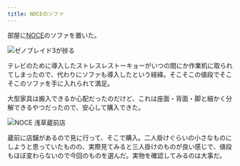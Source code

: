 ```yaml
---
title: NOCEのソファ
---
```

部屋に[NOCE](https://www.noce.co.jp/)のソファを置いた。

![](https://lh3.googleusercontent.com/docs/AG8NV2YPxmA64h93KmYlwXdf7zjelWC4ZlPMNrKaiUbV9BBzSLaX-G-8hIX2zDROlwmFGVMdvY9pKs90k3p1SeEU9e1iRWasHAUOnWE3lOv9eS3M9y4Ra509v0Ladmw480Kb_ipK5QvfCgrCn3XiRaHpmyWgromUcqTf3C2bS0JViMk3p2C4V__zQ5USR0lQ1sAoicCcK2PUCYZIHLNO3ny6yQ5V5dBkAgA8dU5XGTdGpJIuVWlSphTtuM5J8tykWcyA7fg2sX0pI5R3X2cjNRA55BeW0BkNRzIQnvFzusZoa71rz1eR-SaSWgWFmLDgzcC3s1ijJidulmmUusFP16GVYNGuZVcieVA3T3OgpYebHfEJSzwrkcNRaeDtjwwxY6d5SMRkW9-woKKrvfUvezh0Z_pfIiFJgGxnFb3pPeYnGtbbM47jheGS-qEdyOGaLrmS6QqES0RrM1kqsySoJ-cAU4H5E0Uf14WcQ_TKf3PsAJxN0bCfja5KBR9QD7CetO0blUhAMBwVe8ON-zGsTlgA9xbIGMynrwGdnHejiCHbwRbZzk9i14clmnJOaPdWnvTcNvJDx-bllkjGKuT-7zdKp-gwxpruStAxOfItXj2xmMAhCSwfgnm2SHRM-bApi2wsopRZCdUWJ5gt7VjwXDY9oRNwYuIXd7M6s8xDq9ukaLAYUBLiTl9SyAicaIU8G7Pl00FAcOOVJdMj3azTVioqhX6W3JZ__oA97CYTBB2gPAi0MGiQoCoXjN1ePQ04TML84uNH5BhHC9g-wtgOrOG37CeLSq-2ouA_F_BDjmxmz8QTWIyc-uYH8sEuGd7YLEJcJhNXO4nxTv_qJjONlbGXdUkmDnV9Fic0Ae7T-MbOLn0JFsscLb4teiQU4jaeBzBXdtRg-l_UVHK3j-jrLH2bi41sSdEYWxX-8uPgTWTSCiqy2WqvA_EiXkyChG42j0lXfl8BYimMwtGQYNcrqpQQNqOAndnjilxwbJoNdJok63DLm7l4204TJ_Uhxk_AO-g6yGU-V4_h3GO-Af9ed3kY-nFX4wjgHxjbvrQ6gIIWF-j40aqsYRzEhG0z8l2_gtykNEB4IysD5gfJDl6LHfwVLdrZNNKNJ1_oqX-BdXa5GPqqzxfLqOrM2QNzRT63h7ShuptDiJn6D6VVvbOf0w9iwicbxD7ba70G2p9854PlUF2sDo-kuowh20Mka8MM-GSHmUNECZdv8IrabaeEu_couTkFE4E7nIy9kbpiFEWK4tj1awu9fw "ゼノブレイド3が捗る")

テレビのために導入したストレスレストーキョーがいつの間にか作業机に取られてしまったので、代わりにソファも導入したという経緯。そこそこの値段でそこそこのソファを手に入れられて満足。

大型家具は搬入できるか心配だったのだけど、これは座面・背面・脚と細かく分解できるやつだったので、安心して購入できた。

![](https://lh3.googleusercontent.com/docs/AG8NV2YVxozkAQLGCRQQC_zabBAqR3syFjwGZNCpRnYlkb3LwWfnN1jzUvhz1Nbrb21CFO_9AjimMPDbSIzysYlPuOBUl_uoKjy_S44OMqf1XfUurHgGcuY3JgRO9m-KPkR1DwrZGqTKwL7lL4QaJn358s_6bJkuU2WMQrXe3rLfeMpRRhJREd7SgC-9BPqlIcbQAbxsDpH3Z4IVd_3_UGYSN76AemC8g9MykMKfDEog7aAmJBn-TfjPPtpz8paMfcOY3TiU_yZ5CSdWM88pz05pnMRJ9x5t3ZFzuLr7HO74BVNDRVILDEQvNCckwrJCcFt1_DdEeKdU49vWwULBefEjrLyaiJdIopOgqFKkYf_QOGYRH5yVLHqPnojlC7txt6NUn1SqJxu7Uzci-c48SFaDEXABLA5Kp9MXNE3sCiglumM3PEUdokUHPEbwFKcnnzqSSQY3ubGVythhTejb4OewAdVQfzxryMjdP5AYkR8znGIexg0a23CMPNtPsfAfconmSmTBuyOMOEiug885Jhkh2St6_D1-nBc6iHdWJzSZtFSzyoibLE-OG-8kr6JNfAdsx_j4jQhAVJLjzPz7Vl4G4QRNwZi1K5TKrJ_HJLESBSqNRPhrr5qCx1VKgIcyNSc2EjBnUJrwN4zWjqVGn5-0covs3D2TRB-tvjV759pRvaRMzoIFGkdNqWRx8gjOV79ZSEzK6nXLgB7G5AZSxtq1ks1g3B3pIz24pswMm_HEyjKFPIzYk2UzCQ2ZTFkP7NEcJE0n8oeD19Kqq4h8xZeydHcR7v2zixQc_0H7TkWpQ65RV-6CyRw7JHoyUBefiTW9zLH1wCC0oQradWjgiZt4wgGVr0v4CayI735zgk4qvs4k6CoJSD2ICQCAzIKArLRzQI20f5Z3w5vPNujtlwxZ-Zw9zfaL6KBU6scJqfSaRm9SPIqJqu9rX1yX8qjwF_FSkwXasJA5-aLdsQ1Gb504A_w1mWm_bYB5tQDzHH-hbDYeZ3Tr5TUq_ci_-nqx_9zP4qSNuHzTvbDCXP8NV-_4heXkPRyaWJ7OD-SeuREXuK9G1GcdkJSo6PclZeeFDir1XpVgaL1VtViynMA1-DqWwZKMVYjFrbyhJK6oL8T8UDAeLr69k-lV890B9VZuBDSSE_e_lu8radhR6bV4vmGEZaMGVdzqvyTwa3Mw6-d_7wYoQNAARKlfjvm7OaFn43MDlXMRp-BCBW560v1alTQUNBvUxpa5GIICIyeSq6S8vXe3kXhOFQ "NOCE 浅草蔵前店")

蔵前に店舗があるので見に行って、そこで購入。二人掛けぐらいの小さなものにしようと思っていたものの、実際見てみると三人掛けのものが良い感じで、値段もほぼ変わらないので今回のものを選んだ。実物を確認してみるのは大事だ。
